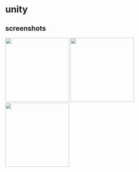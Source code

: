 # unity



 screenshots
 ---------------
<div>
<img src="https://user-images.githubusercontent.com/68090443/97651823-6bc38f80-1aa0-11eb-8732-566577ccdf5c.jpg" width="200"></img>
<img src="https://user-images.githubusercontent.com/68090443/97652223-3c615280-1aa1-11eb-835f-281159b8ccaa.jpg" width="200"></img>
<img src="https://user-images.githubusercontent.com/68090443/97652269-5307a980-1aa1-11eb-8093-000557430755.jpg" width="200"></img>

<div>                                                                                                                         
                                                                                                                   
